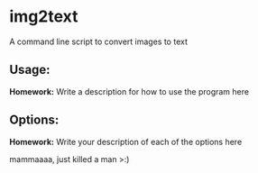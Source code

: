 # img2text
A command line script to convert images to text 

## Usage:
**Homework:** Write a description for how to use the program here

## Options:
**Homework:** Write your description of each of the options here

mammaaaa, just killed a man >:)
